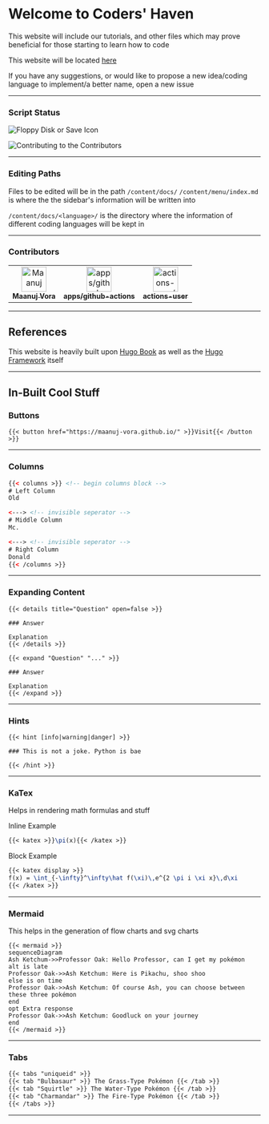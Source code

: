# Welcome to Coders' Haven

This website will include our tutorials, and other files which may prove beneficial for those starting to learn how to code

This website will be located [here](https://maanuj-vora.github.io/Coders-Haven/)

If you have any suggestions, or would like to propose a new idea/coding language to implement/a better name, open a new issue

---

### Script Status

![Floppy Disk or Save Icon](https://github.com/Maanuj-Vora/Coders-Haven/workflows/Floppy%20Disk%20or%20Save%20Icon/badge.svg)

![Contributing to the Contributors](https://github.com/Maanuj-Vora/Coders-Haven/workflows/Contributing%20to%20the%20Contributors/badge.svg)

---

### Editing Paths

Files to be edited will be in the path `/content/docs/`
`/content/menu/index.md` is where the the sidebar's information will be written into

`/content/docs/<language>/` is the directory where the information of different coding languages will be kept in

---

### Contributors
<html><table><tr><td align="center"><a href=https://github.com/Maanuj-Vora><img src=https://avatars1.githubusercontent.com/u/31610859?v=4 width="50;" alt=Maanuj Vora/><br /><sub style="font-size:14px"><b>Maanuj Vora</b></sub></a></td><td align="center"><a href=https://github.com/apps/github-actions><img src=https://avatars2.githubusercontent.com/in/15368?v=4 width="50;" alt=apps/github-actions/><br /><sub style="font-size:14px"><b>apps/github-actions</b></sub></a></td><td align="center"><a href=https://github.com/actions-user><img src=https://avatars1.githubusercontent.com/u/65916846?v=4 width="50;" alt=actions-user/><br /><sub style="font-size:14px"><b>actions-user</b></sub></a></td></tr></table></html>


---

## References

This website is heavily built upon [Hugo Book](https://themes.gohugo.io/hugo-book/) as well as the [Hugo Framework](https://gohugo.io/) itself

---

## In-Built Cool Stuff

### Buttons

``` tpl
{{< button href="https://maanuj-vora.github.io/" >}}Visit{{< /button >}}
```

---

### Columns

``` html
{{< columns >}} <!-- begin columns block -->
# Left Column
Old

<---> <!-- invisible seperator -->
# Middle Column
Mc.

<---> <!-- invisible seperator -->
# Right Column
Donald
{{< /columns >}}
```

---

### Expanding Content

``` tpl
{{< details title="Question" open=false >}}

### Answer

Explanation
{{< /details >}}
```

``` tpl
{{< expand "Question" "..." >}}

### Answer

Explanation
{{< /expand >}}
```

---

### Hints

``` tpl
{{< hint [info|warning|danger] >}}

### This is not a joke. Python is bae

{{< /hint >}}
```

---

### KaTex

Helps in rendering math formulas and stuff

Inline Example

``` latex
{{< katex >}}\pi(x){{< /katex >}}
```

Block Example

``` latex
{{< katex display >}}
f(x) = \int_{-\infty}^\infty\hat f(\xi)\,e^{2 \pi i \xi x}\,d\xi
{{< /katex >}}
```

---

### Mermaid

This helps in the generation of flow charts and svg charts

``` tpl
{{< mermaid >}}
sequenceDiagram
Ash Ketchum->>Professor Oak: Hello Professor, can I get my pokémon
alt is late
Professor Oak->>Ash Ketchum: Here is Pikachu, shoo shoo
else is on time
Professor Oak->>Ash Ketchum: Of course Ash, you can choose between these three pokémon
end
opt Extra response
Professor Oak->>Ash Ketchum: Goodluck on your journey
end
{{< /mermaid >}}
```

---

### Tabs

``` markdown
{{< tabs "uniqueid" >}}
{{< tab "Bulbasaur" >}} The Grass-Type Pokémon {{< /tab >}}
{{< tab "Squirtle" >}} The Water-Type Pokémon {{< /tab >}}
{{< tab "Charmandar" >}} The Fire-Type Pokémon {{< /tab >}}
{{< /tabs >}}
```

---
